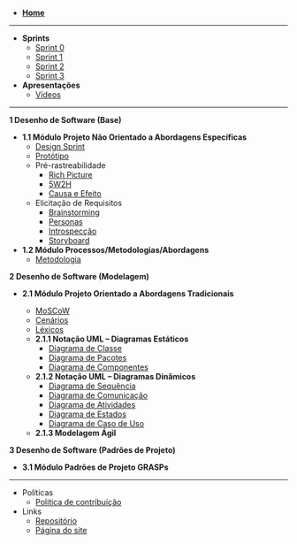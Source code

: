 <!-- docs/_sidebar.md -->
* [**Home**](/README)

---

* **Sprints**
  - [Sprint 0](/pages/sprints/sprint0.md)
  - [Sprint 1](/pages/sprints/sprint1.md)
  - [Sprint 2](/pages/sprints/sprint2.md)
  - [Sprint 3](/pages/sprints/sprint3.md)
* **Apresentações** 
  - [Vídeos](/presentations/presentations.md)

---

**1 Desenho de Software (Base)**
  * **1.1 Módulo Projeto Não Orientado a Abordagens Específicas**
    * [Design Sprint](/pages/base/designsprint.md)
    * [Protótipo](/pages/base/prototype.md)
    * Pré-rastreabilidade
      * [Rich Picture](/pages/base/preTraceability/richPicture.md)
      * [5W2H](/pages/base/preTraceability/5w2h.md)
      * [Causa e Efeito](/pages/base/preTraceability/causaEfeito.md)
    * Elicitação de Requisitos
      * [Brainstorming](/pages/base/elicitation/brainstorming.md)
      * [Personas](/pages/base/elicitation/persona.md)
      * [Introspecção](/pages/base/elicitation/introspeccao.md)
      * [Storyboard](/pages/base/elicitation/storyboard.md)
  * **1.2 Módulo Processos/Metodologias/Abordagens**
    * [Metodologia](/pages/base/metodology/metodologia.md)

**2 Desenho de Software (Modelagem)**
  * **2.1 Módulo Projeto Orientado a Abordagens Tradicionais**

    * [MoSCoW](/pages/base/elicitation/moscow.md)
    * [Cenários](/pages/modeling/scenario.md)
    * [Léxicos](/pages/modeling/lexico.md)
    * **2.1.1 Notação UML – Diagramas Estáticos**
      * [Diagrama de Classe](/pages/modeling/diagrams/classes.md)
      * [Diagrama de Pacotes](/pages/modeling/diagrams/package.md)
      * [Diagrama de Componentes](/pages/modeling/diagrams/components.md)
    * **2.1.2 Notação UML – Diagramas Dinâmicos**
      * [Diagrama de Sequência](/pages/modeling/diagrams/sequency.md)
      * [Diagrama de Comunicação](/pages/modeling/diagrams/communication.md)
      * [Diagrama de Atividades](/pages/modeling/diagrams/activity.md)
      * [Diagrama de Estados](/pages/modeling/diagrams/states.md)
      * [Diagrama de Caso de Uso](/pages/modeling/diagrams/usercase.md)
    * **2.1.3 Modelagem Ágil**

**3 Desenho de Software (Padrões de Projeto)**
  * **3.1 Módulo Padrões de Projeto GRASPs**



---

* Políticas
  - [Politica de contribuíção](/pages/policy/policies.md)
* Links
  * [Repositório](https://github.com/UnBArqDsw2020-2/2020.2_G6)
  * [Página do site](/pages/)
